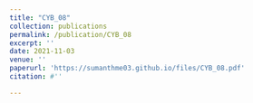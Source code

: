 ```yaml
---
title: "CYB_08"
collection: publications
permalink: /publication/CYB_08
excerpt: ''
date: 2021-11-03
venue: ''
paperurl: 'https://sumanthme03.github.io/files/CYB_08.pdf'
citation: #''

---
```


[Download paper here]: (https://sumanthme03.github.io/files/CYB_08.pdf)






